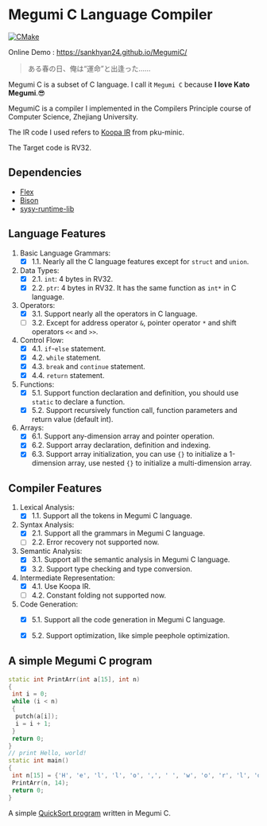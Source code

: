 # Megumi C Language Compiler

[![CMake](https://github.com/SankHyan24/MegumiC/actions/workflows/cmake.yml/badge.svg)](https://github.com/SankHyan24/MegumiC/actions/workflows/cmake.yml)

Online Demo : https://sankhyan24.github.io/MegumiC/

> ある春の日、俺は“運命”と出逢った……

Megumi C is a subset of C language. I call it `Megumi C` because **I love Kato Megumi**.😎

MegumiC is a compiler I implemented in the Compilers Principle course of Computer Science, Zhejiang University.

The IR code I used refers to [Koopa IR](https://pku-minic.github.io/online-doc/#/misc-app-ref/koopa) from pku-minic.

The Target code is RV32.

## Dependencies

- [Flex](http://gnu.ist.utl.pt/software/flex/flex.html)
- [Bison](https://www.gnu.org/software/bison/)
- [sysy-runtime-lib](https://github.com/pku-minic/sysy-runtime-lib/)

## Language Features

1. Basic Language Grammars:
    - [x] 1.1. Nearly all the C language features except for `struct` and `union`.
2. Data Types:
    - [x] 2.1. `int`: 4 bytes in RV32.
    - [x] 2.2. `ptr`: 4 bytes in RV32. It has the same function as `int*` in C language.
3. Operators:
    - [x] 3.1. Support nearly all the operators in C language.
    - [ ] 3.2. Except for address operator `&`, pointer operator `*` and shift operators `<<` and `>>`.
4. Control Flow:
    - [x] 4.1. `if`-`else` statement.
    - [x] 4.2. `while` statement.
    - [x] 4.3. `break` and `continue` statement.
    - [x] 4.4. `return` statement.
5. Functions:
    - [x] 5.1. Support function declaration and definition, you should use `static` to declare a function.
    - [x] 5.2. Support recursively function call, function parameters and return value (default int).
6. Arrays:
    - [x] 6.1. Support any-dimension array and pointer operation.
    - [x] 6.2. Support array declaration, definition and indexing.
    - [x] 6.3. Support array initialization, you can use `{}` to initialize a 1-dimension array, use nested `{}` to initialize a multi-dimension array.

## Compiler Features

1. Lexical Analysis:
    - [x] 1.1. Support all the tokens in Megumi C language.
2. Syntax Analysis:
    - [x] 2.1. Support all the grammars in Megumi C language.
    - [ ] 2.2. Error recovery not supported now.
3. Semantic Analysis:
    - [x] 3.1. Support all the semantic analysis in Megumi C language.
    - [x] 3.2. Support type checking and type conversion.
4. Intermediate Representation:
    - [x] 4.1. Use Koopa IR.
    - [ ] 4.2. Constant folding not supported now.
5. Code Generation:
    - [x] 5.1. Support all the code generation in Megumi C language.
    - [x] 5.2. Support optimization, like simple peephole optimization.


## A simple Megumi C program

```cpp
static int PrintArr(int a[15], int n)
{
 int i = 0;
 while (i < n)
 {
  putch(a[i]);
  i = i + 1;
 }
 return 0;
}
// print Hello, world!
static int main()
{
 int n[15] = {'H', 'e', 'l', 'l', 'o', ',', ' ', 'w', 'o', 'r', 'l', 'd', '!', 10};
 PrintArr(n, 14);
 return 0;
}
```

A simple [QuickSort program](https://github.com/SankHyan24/MegumiC/blob/main/test/task1.c) written in Megumi C.
